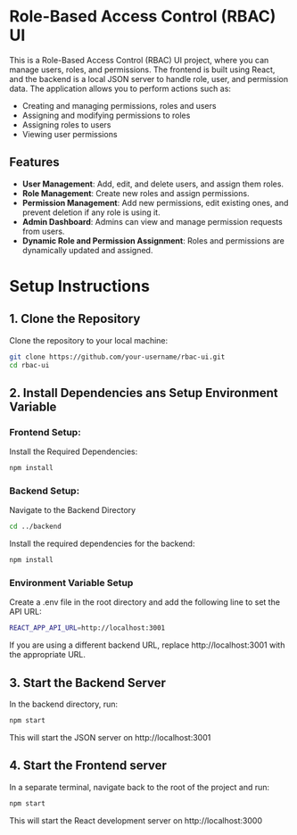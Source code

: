 # Role-Based Access Control (RBAC) UI

This is a Role-Based Access Control (RBAC) UI project, where you can manage users, roles, and permissions. The frontend is built using React, and the backend is a local JSON server to handle role, user, and permission data. The application allows you to perform actions such as:

- Creating and managing permissions, roles and users
- Assigning and modifying permissions to roles
- Assigning roles to users
- Viewing user permissions

## Features
- **User Management**: Add, edit, and delete users, and assign them roles.
- **Role Management**: Create new roles and assign permissions.
- **Permission Management**: Add new permissions, edit existing ones, and prevent deletion if any role is using it.
- **Admin Dashboard**: Admins can view and manage permission requests from users.
- **Dynamic Role and Permission Assignment**: Roles and permissions are dynamically updated and assigned.

# Setup Instructions

## 1. Clone the Repository

Clone the repository to your local machine:
```bash
git clone https://github.com/your-username/rbac-ui.git
cd rbac-ui
```

## 2. Install Dependencies ans Setup Environment Variable

### Frontend Setup:
Install the Required Dependencies: 
```bash
npm install
```

### Backend Setup:
Navigate to the Backend Directory
```bash
cd ../backend
```

Install the required dependencies for the backend:
```bash
npm install
```

### Environment Variable Setup
Create a .env file in the root directory and add the following line to set the API URL:
```bash
REACT_APP_API_URL=http://localhost:3001
```
If you are using a different backend URL, replace http://localhost:3001 with the appropriate URL.

## 3. Start the Backend Server
In the backend directory, run:
```bash
npm start
```
This will start the JSON server on http://localhost:3001

## 4. Start the Frontend server
In a separate terminal, navigate back to the root of the project and run:
```bash
npm start
```
This will start the React development server on http://localhost:3000
